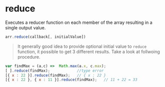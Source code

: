 # reduce

Executes a reducer function on each member of the array resulting in a single output value.

```js
arr.reduce(callback[, initialValue])
```

> It generally good idea to provide optional initial value to `reduce` function, it possible to get 3 different results. Take a look at follwoing procedure. 

```js
var findMax = (a,c) =>  Math.max(a.x, c.max);
[ ].reduce(findMax);            //type error
[{ x : 22 }].reduce(findMax);   // { x : 22 }
[{ x : 22 }, { x : 11 }].reduce(findMax);   // 11 + 22 = 33
```

